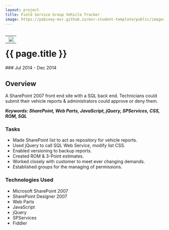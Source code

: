 ```yaml
---
layout: project
title: Field Service Group Vehicle Tracker
image: https://pabiney-msr.github.io/msr-student-template/public/images/SharePoint.png
---
```

<table align="right">
	<tr>
		<td>
			<img class="project-image" align="right" src="https://pabiney-msr.github.io/msr-student-template/public/images/SharePoint.png"/>
		</td>
	</tr>
</table>
<h1 id="project-title">{{ page.title }}</h1>
### Jul 2014 - Dec 2014

## Overview
A SharePoint 2007 front end site with a SQL back end. Technicians could submit their vehicle reports & administrators could approve or deny them.

<b><i>Keywords: SharePoint, Web Parts, JavaScript, jQuery, SPServices, CSS, ROM, SQL</i></b>

### Tasks
* Made SharePoint list to act as repository for vehicle reports.
* Used jQuery to call SQL Web Service, modify list CSS.
* Enabled versioning to backup reports.
* Created ROM & 3-Point estimates.
* Worked closely with customer to meet ever changing demands.
* Established groups for the managing of permissions.

### Technologies Used
* Microsoft SharePoint 2007
* SharePoint Designer 2007
* Web Parts
* JavaScript
* jQuery
* SPServices
* Fiddler